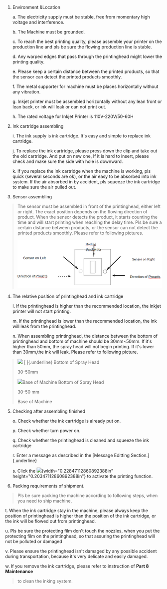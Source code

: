1. Environment &Location

   a.  The electricity supply must be stable, free from momentary high voltage and interference.

   b.  The Machine must be grounded.

   c.  To reach the best printing quality, please assemble your printer on the production line and pls be sure the flowing production line is stable.

   d.  Any warped edges that pass through the printinghead might lower the printing quality.

   e.  Please keep a certain distance between the printed products, so that the sensor can detect the printed products smoothly.

   f.  The metal supporter for machine must be places horizontally without any vibration.

   g.  Inkjet printer must be assembled horizontally without any lean front or lean back, or ink will leak or can not print out.

   h.  The rated voltage for Inkjet Printer is 110V-220V/50-60H

2. Ink cartridge assembling

   i.  The ink supply is ink cartridge. It's easy and simple to replace ink cartridge.

   j.  To replace the ink cartridge, please press down the clip and take out the old cartridge. And put on new one, If it is hard to insert, please check and make sure the side with hole is downward.

   k.  If you replace the ink cartridge when the machine is working, pls quick (several seconds are ok), or the air easy to be absorbed into ink system. If the air absorbed in by accident, pls squeeze the ink cartridge to make sure the air pulled out.

3. Sensor assembling

> The sensor must be assembled in front of the printinghead, either left or right. The exact position depends on the flowing direction of product. When the sensor detects the product, it starts counting the time and will start printing when reaching the delay time. Pls be sure a certain distance between products, or the sensor can not detect the printed products smoothly. Please refer to following pictures.
>
>
> ![media/image2.jpeg](/assets/TIM截图20190426173737.png)

4. The relative position of printinghead and ink cartridge

   l.  If the printinghead is higher than the recommended location, the inkjet printer will not start printing.

   m.  If the printinghead is lower than the recommended location, the ink will leak from the printinghead.

   n.  When assembling printinghead, the distance between the bottom of printinghead and bottom of machine should be 30mm\~50mm. If it's higher than 50mm, the spray head will not begin printing. If it's lower than 30mm,the ink will leak. Please refer to following picture.

> ![](media/image3.png) [ ]{.underline} Bottom of Spray Head
>
> 30-50mm
>
> ![](media/image4.png)Base of Machine Bottom of Spray Head
>
> 30-50 mm
>
> Base of Machine

5. Checking after assembling finished

   o.  Check whether the ink cartridge is already put on.

   p.  Check whether turn power on.

   q.  Check whether the printinghead is cleaned and squeeze the ink cartridge

   r.  Enter a message as described in the [Message Editting Section.]{.underline}

   s.  Click the ![](media/image5.png){width="0.22847112860892388in" height="0.20347112860892388in"} to activate the printing function.

6. Packing requirements of shipment.

> Pls be sure packing the machine according to following steps, when you need to ship machine,

t.  When the ink cartridge stay in the machine, please always keep the position of printinghead is higher than the position of the ink cartridge, or the ink will be flowed out from printinghead.

u.  Pls be sure the protecting film don't touch the nozzles, when you put the protecting film on the printinghead, so that assuring the printinghead will not be polluted or damaged

v.  Please ensure the printinghead isn't damaged by any possible accident during transportation, because it's very delicate and easily damaged.

w.  If you remove the ink cartridge, please refer to instruction of **Part 8 Maintenance**

> to clean the inking system.